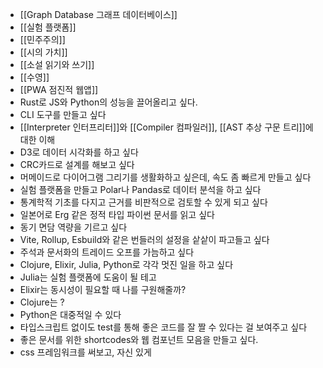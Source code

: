 - [[Graph Database 그래프 데이터베이스]]
- [[실험 플랫폼]]
- [[민주주의]]
- [[시의 가치]]
- [[소설 읽기와 쓰기]]
- [[수영]]
- [[PWA 점진적 웹앱]]
- Rust로 JS와 Python의 성능을 끌어올리고 싶다.
- CLI 도구를 만들고 싶다
- [[Interpreter 인터프리터]]와 [[Compiler 컴파일러]], [[AST 추상 구문 트리]]에 대한 이해
- D3로 데이터 시각화를 하고 싶다
- CRC카드로 설계를 해보고 싶다
- 머메이드로 다이어그램 그리기를 생활화하고 싶은데, 속도 좀 빠르게 만들고 싶다
- 실험 플랫폼을 만들고 Polar나 Pandas로 데이터 분석을 하고 싶다
- 통계학적 기초를 다지고 근거를 비판적으로 검토할 수 있게 되고 싶다
- 일본어로 Erg 같은 정적 타입 파이썬 문서를 읽고 싶다
- 동기 면담 역량을 기르고 싶다
- Vite, Rollup, Esbuild와 같은 번들러의 설정을 샅샅이 파고들고 싶다
- 주석과 문서화의 트레이드 오프를 가늠하고 싶다
- Clojure, Elixir, Julia, Python로 각각 멋진 일을 하고 싶다
- Julia는 실험 플랫폼에 도움이 될 테고
- Elixir는 동시성이 필요할 때 나를 구원해줄까?
- Clojure는 ?
- Python은 대중적일 수 있다
- 타입스크립트 없이도 test를 통해 좋은 코드를 잘 짤 수 있다는 걸 보여주고 싶다
- 좋은 문서를 위한 shortcodes와 웹 컴포넌트 모음을 만들고 싶다.
- css 프레임워크를 써보고, 자신 있게